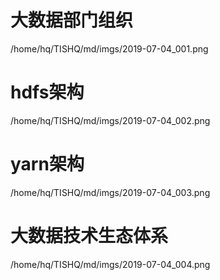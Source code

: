 # 大数据部门组织

/home/hq/TISHQ/md/imgs/2019-07-04_001.png



# hdfs架构

/home/hq/TISHQ/md/imgs/2019-07-04_002.png



# yarn架构

/home/hq/TISHQ/md/imgs/2019-07-04_003.png



# 大数据技术生态体系

/home/hq/TISHQ/md/imgs/2019-07-04_004.png







